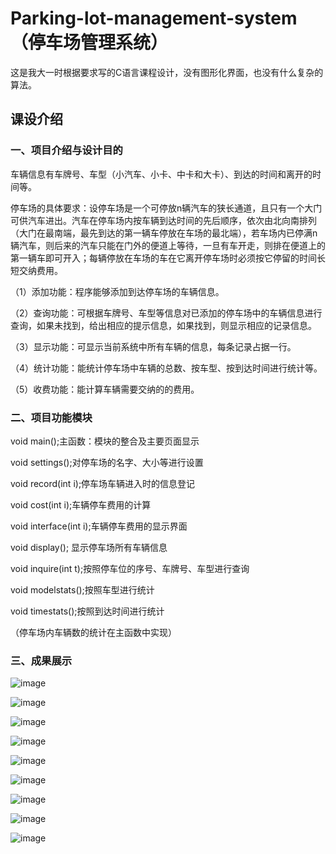 # Parking-lot-management-system（停车场管理系统）

这是我大一时根据要求写的C语言课程设计，没有图形化界面，也没有什么复杂的算法。

## 课设介绍

### 一、项目介绍与设计目的

车辆信息有车牌号、车型（小汽车、小卡、中卡和大卡）、到达的时间和离开的时间等。

停车场的具体要求：设停车场是一个可停放n辆汽车的狭长通道，且只有一个大门可供汽车进出。汽车在停车场内按车辆到达时间的先后顺序，依次由北向南排列（大门在最南端，最先到达的第一辆车停放在车场的最北端），若车场内已停满n辆汽车，则后来的汽车只能在门外的便道上等待，一旦有车开走，则排在便道上的第一辆车即可开入；每辆停放在车场的车在它离开停车场时必须按它停留的时间长短交纳费用。

（1）添加功能：程序能够添加到达停车场的车辆信息。

（2）查询功能：可根据车牌号、车型等信息对已添加的停车场中的车辆信息进行查询，如果未找到，给出相应的提示信息，如果找到，则显示相应的记录信息。

（3）显示功能：可显示当前系统中所有车辆的信息，每条记录占据一行。

（4）统计功能：能统计停车场中车辆的总数、按车型、按到达时间进行统计等。

（5）收费功能：能计算车辆需要交纳的的费用。

### 二、项目功能模块

void main();主函数：模块的整合及主要页面显示

void settings();对停车场的名字、大小等进行设置

void record(int i);停车场车辆进入时的信息登记

void cost(int i);车辆停车费用的计算

void interface(int i);车辆停车费用的显示界面

void display(); 显示停车场所有车辆信息

void inquire(int t);按照停车位的序号、车牌号、车型进行查询

void modelstats();按照车型进行统计

void timestats();按照到达时间进行统计

（停车场内车辆数的统计在主函数中实现）

### 三、成果展示

![image](https://github.com/signword/Parking-lot-management-system/blob/main/images/1.png)

![image](https://github.com/signword/Parking-lot-management-system/blob/main/images/2.png)

![image](https://github.com/signword/Parking-lot-management-system/blob/main/images/3.png)

![image](https://github.com/signword/Parking-lot-management-system/blob/main/images/4.png)

![image](https://github.com/signword/Parking-lot-management-system/blob/main/images/5.png)

![image](https://github.com/signword/Parking-lot-management-system/blob/main/images/6.png)

![image](https://github.com/signword/Parking-lot-management-system/blob/main/images/7.png)

![image](https://github.com/signword/Parking-lot-management-system/blob/main/images/8.png)

![image](https://github.com/signword/Parking-lot-management-system/blob/main/images/9.png)
